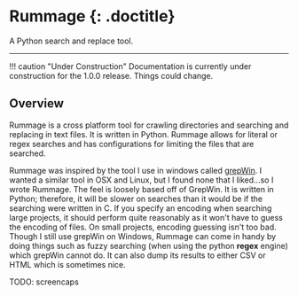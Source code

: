 # Rummage {: .doctitle}
A Python search and replace tool.

---

!!! caution "Under Construction"
    Documentation is currently under construction for the 1.0.0 release.  Things could change.

## Overview
Rummage is a cross platform tool for crawling directories and searching and replacing in text files.  It is written in Python.  Rummage allows for literal or regex searches and has configurations for limiting the files that are searched.

Rummage was inspired by the tool I use in windows called [grepWin](http://stefanstools.sourceforge.net/grepWin.html).  I wanted a similar tool in OSX and Linux, but I found none that I liked...so I wrote Rummage.  The feel is loosely based off of GrepWin.  It is written in Python; therefore, it will be slower on searches than it would be if the searching were written in C.  If you specify an encoding when searching large projects, it should perform quite reasonably as it won't have to guess the encoding of files. On small projects, encoding guessing isn't too bad.  Though I still use grepWin on Windows, Rummage can come in handy by doing things such as fuzzy searching (when using the python **regex** engine) which grepWin cannot do.  It can also dump its results to either CSV or HTML which is sometimes nice.

TODO: screencaps
